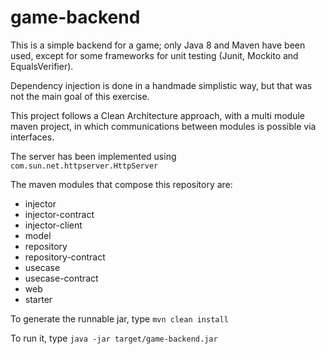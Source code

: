 # game-backend

This is a simple backend for a game; only Java 8 and Maven
have been used, except for some frameworks for unit
testing (Junit, Mockito and EqualsVerifier).

Dependency injection is done in a handmade simplistic way, but
that was not the main goal of this exercise.

This project follows a Clean Architecture approach, with a
multi module maven project, in which communications between
modules is possible via interfaces.

The server has been implemented using
`com.sun.net.httpserver.HttpServer`

The maven modules that compose this repository are:
* injector
* injector-contract
* injector-client
* model
* repository
* repository-contract
* usecase
* usecase-contract
* web
* starter

To generate the runnable jar, type
`mvn clean install`

To run it, type 
`java -jar target/game-backend.jar`